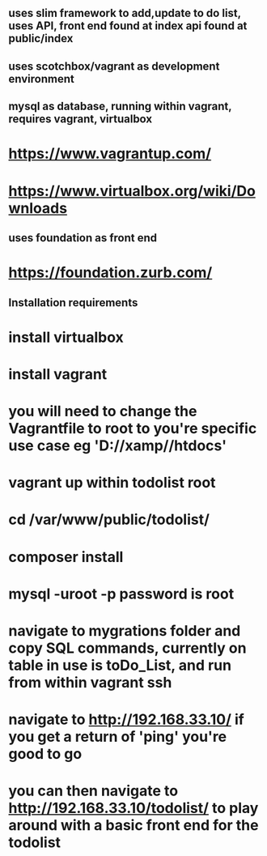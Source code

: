 ## uses slim framework to add,update to do list, uses API, front end found at index api found at public/index
## uses scotchbox/vagrant as development environment
## mysql as database, running within vagrant, requires vagrant, virtualbox 
# https://www.vagrantup.com/
# https://www.virtualbox.org/wiki/Downloads
## uses foundation as front end 
# https://foundation.zurb.com/

## Installation requirements
# install virtualbox
# install vagrant
# you will need to change the Vagrantfile to root to you're specific use case eg 'D://xamp//htdocs'
# vagrant up within todolist root
# cd /var/www/public/todolist/
# composer install
# mysql -uroot -p password is root
# navigate to mygrations folder and copy SQL commands, currently on table in use is toDo_List, and run from within vagrant ssh
# navigate to http://192.168.33.10/ if you get a return of 'ping' you're good to go
# you can then navigate to http://192.168.33.10/todolist/ to play around with a basic front end for the todolist
